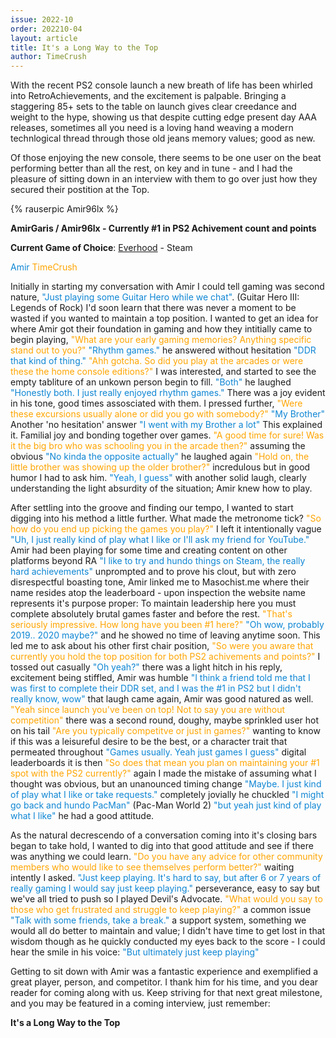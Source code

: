 ```yaml
---
issue: 2022-10
order: 202210-04
layout: article
title: It's a Long Way to the Top
author: TimeCrush
---
```


With the recent PS2 console launch a new breath of life has been whirled into RetroAchievements, and the excitement is palpable. Bringing a staggering 85+ sets to the table on launch gives clear creedance and weight to the hype, showing us that despite cutting edge present day AAA releases, sometimes all you need is a loving hand weaving a modern technlogical thread through those old jeans memory values; good as new.

Of those enjoying the new console, there seems to be one user on the beat performing better than all the rest, on key and in tune - and I had the pleasure of sitting down in an interview with them to go over just how they secured their postition at the Top.

<div class="bingo-winner" justify-content="center">
  {% rauserpic Amir96lx %}
</div>

**AmirGaris / Amir96lx  - Currently #1 in PS2 Achivement count and points**  

**Current Game of Choice**: [Everhood](https://store.steampowered.com/app/1229380/Everhood/) - Steam

<am style="color:#0E86D4">Amir</am> <t style="color:orange">TimeCrush</t>

Initially in starting my conversation with Amir I could tell gaming was second nature, <am style="color:#0E86D4">"Just playing some Guitar Hero while we chat"</am>. (Guitar Hero III: Legends of Rock) I'd soon learn that there was never a moment to be wasted if you wanted to maintain a top position. I wanted to get an idea for where Amir got their foundation in gaming and how they intitially came to begin playing, <t style="color:orange">"What are your early gaming memories? Anything specific stand out to you?"</t> <am style="color:#0E86D4">"Rhythm games."</am> he answered without hesitation <am style="color:#0E86D4">"DDR that kind of thing."</am> <t style="color:orange">"Ahh gotcha. So did you play at the arcades or were these the home console editions?"</t> I was interested, and started to see the empty tabliture of an unkown person begin to fill. <am style="color:#0E86D4">"Both"</am> he laughed <am style="color:#0E86D4">"Honestly both. I just really enjoyed rhythm games."</am> There was a joy evident in his tone, good times assosciated with them. I pressed further, <t style="color:orange">"Were these excursions usually alone or did you go with somebody?"</t> <am style="color:#0E86D4">"My Brother"</am> Another 'no hesitation' answer <am style="color:#0E86D4">"I went with my Brother a lot"</am> This explained it. Familial joy and bonding together over games. <t style="color:orange">"A good time for sure! Was it the big bro who was schooling you in the arcade then?"</t> assuming the obvious <am style="color:#0E86D4">"No kinda the opposite actually"</am> he laughed again <t style="color:orange">"Hold on, the little brother was showing up the older brother?"</t> incredulous but in good humor I had to ask him. <am style="color:#0E86D4">"Yeah, I guess"</am> with another solid laugh, clearly understanding the light absurdity of the situation; Amir knew how to play. 

After settling into the groove and finding our tempo, I wanted to start digging into his method a little further. What made the metronome tick? <t style="color:orange">"So how do you end up picking the games you play?"</t> I left it intentionally vague <am style="color:#0E86D4">"Uh, I just really kind of play what I like or I'll ask my friend for YouTube."</am> Amir had been playing for some time and creating content on other platforms beyond RA <am style="color:#0E86D4">"I like to try and hundo things on Steam, the really hard achievements"</am> unprompted and to prove his clout, but with zero disrespectful boasting tone, Amir linked me to Masochist.me where their name resides atop the leaderboard - upon inspection the website name represents it's purpose proper: To maintain leadership here you must complete absolutely brutal games faster and before the rest. <t style="color:orange">"That's seriously impressive. How long have you been #1 here?"</t> <am style="color:#0E86D4">"Oh wow, probably 2019.. 2020 maybe?"</am> and he showed no time of leaving anytime soon. This led me to ask about his other first chair position, <t style="color:orange">"So were you aware that currently you hold the top position for both PS2 achivements and points?"</t> I tossed out casually <am style="color:#0E86D4">"Oh yeah?"</am> there was a light hitch in his reply, excitement being stiffled, Amir was humble <am style="color:#0E86D4">"I think a friend told me that I was first to complete their DDR set, and I was the #1 in PS2 but I didn't really know, wow"</am> that laugh came again, Amir was good natured as well. <t style="color:orange">"Yeah since launch you've been on top! Not to say you are without competition"</t> there was a second round, doughy, maybe sprinkled user hot on his tail <t style="color:orange">"Are you typically competitve or just in games?"</t> wanting to know if this was a leisureful desire to be the best, or a character trait that permeated throughout <am style="color:#0E86D4">"Games usually. Yeah just games I guess"</am> digital leaderboards it is then <t style="color:orange">"So does that mean you plan on maintaining your #1 spot with the PS2 currently?"</t> again I made the mistake of assuming what I thought was obvious, but an unanounced timing change <am style="color:#0E86D4">"Maybe. I just kind of play what I like or take requests."</am> completely jovially he chuckled <am style="color:#0E86D4">"I might go back and hundo PacMan"</am> (Pac-Man World 2) <am style="color:#0E86D4">"but yeah just kind of play what I like"</am> he had a good attitude. 

As the natural decrescendo of a conversation coming into it's closing bars began to take hold, I wanted to dig into that good attitude and see if there was anything we could learn. <t style="color:orange">"Do you have any advice for other community members who would like to see themselves perform better?"</t> waiting intently I asked. <am style="color:#0E86D4">"Just keep playing. It's hard to say, but after 6 or 7 years of really gaming I would say just keep playing."</am> perseverance, easy to say but we've all tried to push so I played Devil's Advocate. <t style="color:orange">"What would you say to those who get frustrated and struggle to keep playing?"</t> a common issue <am style="color:#0E86D4">"Talk with some friends, take a break."</am> a support system, something we would all do better to maintain and value; I didn't have time to get lost in that wisdom though as he quickly conducted my eyes back to the score - I could hear the smile in his voice: <am style="color:#0E86D4">"But ultimately just keep playing"</am>

Getting to sit down with Amir was a fantastic experience and exemplified a great player, person, and competitor. I thank him for his time, and you dear reader for coming along with us. Keep striving for that next great milestone, and you may be featured in a coming interview, just remember:

**It's a Long Way to the Top**
